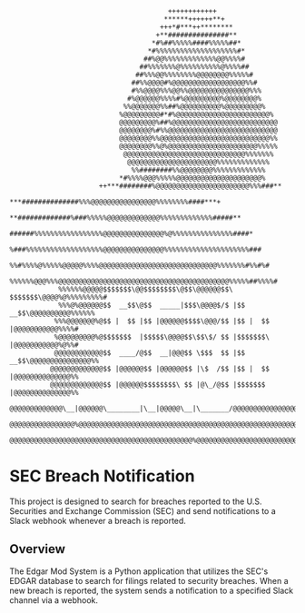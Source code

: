                                                                                    
                                           ++++++++++++                                             
                                          ******++++++**+                                           
                                         +++*#***++********                                         
                                        +**###############**                                        
                                       *#%##%%%%%####%%%%%##*                                       
                                      *#%%%%%%%%%%%%%%%%%%%%#*                                      
                                     ##%@@%%%%%%%%%%%%%@@%%%%#                                      
                                    ##%%%%%%%@%%%%%%%%%%@%%%%##                                     
                                   ##%%%@@%%%%%%%%@@@@@@@@%%%%%#                                    
                                  ##%%@@@@#%@@@@@@@@@@@@@@@@@@%%#                                   
                                  #%%@@@@%%%@@%%@@@@@@@@@@@@@@@%%%                                  
                                 #%@@@@@@%%%%#%@@@@@@@@@%@@@@@@@@%                                  
                                %%@@@@@@@%%##%@@@@@@@@@@%@@@@@@@@@%                                 
                               %@@@@@@@@@#*#%@@@@@@@@@@@@@@@@@@@@@@@%                               
                               @@@@@@@@@%##%@@@@@@@@@@@@@@@@@@@@@@@@@@                              
                               @@@@@@@@%#%%@@@@@@@@@@@@@@@@@@@@@@@@@@@                              
                               @@@@@@@@%%@@@@@@@@@@@@@@@@@@@@@@@@@@@%%                              
                               @@@@@@@@%%@%@@@@@@@@@@@@@@@@@@@@@@%%%%%                              
                                @@@@@@@@@@@@@@@@@@@@@@@@@@@@@@%%%%%%%                               
                                 @@@@@@@@@@@@@@@@@@@@@@%%%%%%%%%%%%%                                
                                  %%########%%@@@@@@@@%%%%%%%%%%%%%                                 
                               *#%%%%@@@%%%%%@@@@@@@@@@@@@@@@@@@@@%                                 
                          ++***########%@@@@@@@@@@@@@@@@@@@@@@@%%%###**                             
                       ***##############%%%@@@@@@@@@@@@@@@@%%%%%%%%####***+                         
                     **#############%###%%%%%@@@@@@@@@@@@@%%%%%%%%%%%%%#####**                      
                    ######%%%%%%%%%%%%%%%%%@@@@@@@@@@@@@@@%@%%%%%%%%%%%%%%%####*                    
                   %###%%%%%%%%%%%%%%%%%%%@@@@@@@@@@@@@@@%%%%%%%%%%%%%%%%%%%%%###                   
                  %%#%%%%@%%%%%@@@@@%%%%@@@@@@@@@@@@@@@@@@@@@@@@@@@@@%%%%%%%#%%#%#                  
                 %%%%%%@@@%%%@@@@@@@@@@@@@@@@@@@@@@@@@@@@@@@@@@@@@@@@@@%%%%%##%%%%#                 
                %%%%%%@@@@@$$$$$$$\@@$$$$$$$$\@$$\@@@@@@$$\ $$$$$$$\@@@@%@%%%%%%%%%#                
                %%%@%@@@@@@$$  __$$\@$$  _____|$$$\@@@@$/$ |$$  __$$\@@@@@@@@@@%%%%%%                
               %%%@@@@@@@%@$$ |  $$ |$$ |@@@@@@$$$$\@@@/$$ |$$ |  $$ |@@@@@@@@@@@%%%%#               
               %@@@@@@@@@%@$$$$$$$  |$$$$$\@@@@$$\$$\$/ $$ |$$$$$$$\ |@@@@@@@@@@@%@%%#               
               @@@@@@@@@@@@$$  ____/@$$  __|@@@$$ \$$$  $$ |$$  __$$\@@@@@@@@@@@@@@@%%               
              @@@@@@@@@@@@@$$ |@@@@@@$$ |@@@@@@$$ |\$  /$$ |$$ |  $$ |@@@@@@@@@@@@@@%%              
              @@@@@@@@@@@@@$$ |@@@@@@$$$$$$$$\ $$ |@\_/@$$ |$$$$$$$  |@@@@@@@@@@@@@@%%              
              @@@@@@@@@@@@@\__|@@@@@@\________|\__|@@@@@\__|\_______/@@@@@@@@@@@@@@@@%              
              @@@@@@@@@@@@@@@@%@@@@@@@@@@@@@@@@@@@@@@@@@@@@@@@@@@@@@@@@@@@@@@@@@@@@@@%              
              @@@@@@@@@@@@@@@@@@@@@@@@@@@@@@@@@@@@@@@@@@@@@%@@@@@@@@@@@@@@@@@@@@@@@@@%              
        

# SEC Breach Notification

This project is designed to search for breaches reported to the U.S. Securities and Exchange Commission (SEC) and send notifications to a Slack webhook whenever a breach is reported.

## Overview

The Edgar Mod System is a Python application that utilizes the SEC's EDGAR database to search for filings related to security breaches. When a new breach is reported, the system sends a notification to a specified Slack channel via a webhook.


